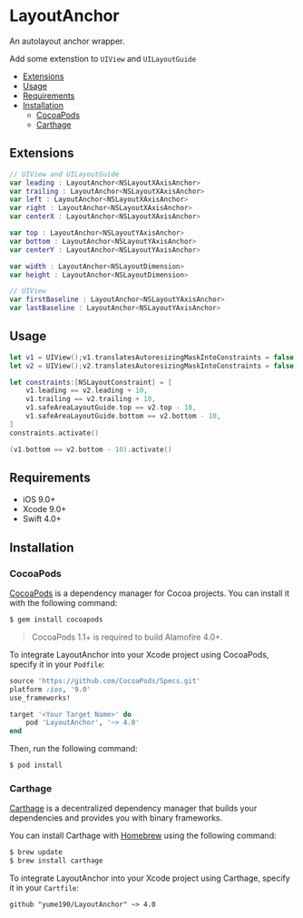LayoutAnchor
==========

An autolayout anchor wrapper.

Add some extenstion to `UIView` and `UILayoutGuide`

- [Extensions](#extensions)
- [Usage](#usage)
- [Requirements](#requirements)
- [Installation](#installation)
    - [CocoaPods](#cocoaPods)
    - [Carthage](#carthage)

## Extensions

``` swift
// UIView and UILayoutGuide
var leading : LayoutAnchor<NSLayoutXAxisAnchor> 
var trailing : LayoutAnchor<NSLayoutXAxisAnchor>  
var left : LayoutAnchor<NSLayoutXAxisAnchor>  
var right : LayoutAnchor<NSLayoutXAxisAnchor>  
var centerX : LayoutAnchor<NSLayoutXAxisAnchor>  

var top : LayoutAnchor<NSLayoutYAxisAnchor> 
var bottom : LayoutAnchor<NSLayoutYAxisAnchor>
var centerY : LayoutAnchor<NSLayoutYAxisAnchor> 

var width : LayoutAnchor<NSLayoutDimension> 
var height : LayoutAnchor<NSLayoutDimension> 

// UIView
var firstBaseline : LayoutAnchor<NSLayoutYAxisAnchor> 
var lastBaseline : LayoutAnchor<NSLayoutYAxisAnchor> 
```

## Usage

``` swift
let v1 = UIView();v1.translatesAutoresizingMaskIntoConstraints = false
let v2 = UIView();v2.translatesAutoresizingMaskIntoConstraints = false

let constraints:[NSLayoutConstraint] = [
    v1.leading == v2.leading + 10,
    v1.trailing == v2.trailing + 10,
    v1.safeAreaLayoutGuide.top == v2.top - 10,
    v1.safeAreaLayoutGuide.bottom == v2.bottom - 10,
]
constraints.activate()

(v1.bottom == v2.bottom - 10).activate()
```

## Requirements

- iOS 9.0+
- Xcode 9.0+
- Swift 4.0+

## Installation

### CocoaPods

[CocoaPods](http://cocoapods.org) is a dependency manager for Cocoa projects. You can install it with the following command:

```bash
$ gem install cocoapods
```

> CocoaPods 1.1+ is required to build Alamofire 4.0+.

To integrate LayoutAnchor into your Xcode project using CocoaPods, specify it in your `Podfile`:

```ruby
source 'https://github.com/CocoaPods/Specs.git'
platform :ios, '9.0'
use_frameworks!

target '<Your Target Name>' do
    pod 'LayoutAnchor', '~> 4.0'
end
```

Then, run the following command:

```bash
$ pod install
```

### Carthage

[Carthage](https://github.com/Carthage/Carthage) is a decentralized dependency manager that builds your dependencies and provides you with binary frameworks.

You can install Carthage with [Homebrew](http://brew.sh/) using the following command:

```bash
$ brew update
$ brew install carthage
```

To integrate LayoutAnchor into your Xcode project using Carthage, specify it in your `Cartfile`:

```ogdl
github "yume190/LayoutAnchor" ~> 4.0
```